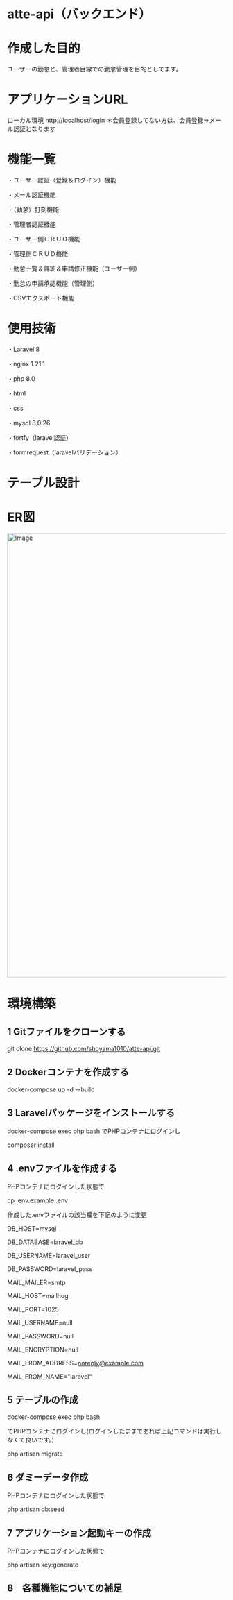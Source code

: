 # atte-api（バックエンド）

# 作成した目的

ユーザーの勤怠と、管理者目線での勤怠管理を目的としてます。

# アプリケーションURL
ローカル環境
http://localhost/login
＊会員登録してない方は、会員登録⇒メール認証となります

# 機能一覧

・ユーザー認証（登録＆ログイン）機能

・メール認証機能

・（勤怠）打刻機能

・管理者認証機能

・ユーザー側ＣＲＵＤ機能

・管理側ＣＲＵＤ機能

・勤怠一覧＆詳細＆申請修正機能（ユーザー側）

・勤怠の申請承認機能（管理側）

・CSVエクスポート機能

# 使用技術
・Laravel 8

・nginx 1.21.1

・php 8.0

・html

・css

・mysql 8.0.26

・fortfy（laravel認証）

・formrequest（laravelバリデーション）

# テーブル設計




# ER図

<img width="1024" height="1024" alt="Image" src="https://github.com/user-attachments/assets/59dc6945-2823-4fd4-b136-50065e953d02" />

# 環境構築
## 1 Gitファイルをクローンする

git clone https://github.com/shoyama1010/atte-api.git

## 2 Dockerコンテナを作成する

docker-compose up -d --build

## 3 Laravelパッケージをインストールする

docker-compose exec php bash
でPHPコンテナにログインし

composer install

## 4 .envファイルを作成する

PHPコンテナにログインした状態で

cp .env.example .env

作成した.envファイルの該当欄を下記のように変更

DB_HOST=mysql

DB_DATABASE=laravel_db

DB_USERNAME=laravel_user

DB_PASSWORD=laravel_pass

MAIL_MAILER=smtp

MAIL_HOST=mailhog

MAIL_PORT=1025

MAIL_USERNAME=null

MAIL_PASSWORD=null

MAIL_ENCRYPTION=null

MAIL_FROM_ADDRESS=noreply@example.com 

MAIL_FROM_NAME="laravel"

## 5 テーブルの作成

docker-compose exec php bash

でPHPコンテナにログインし(ログインしたままであれば上記コマンドは実行しなくて良いです。)

php artisan migrate

## 6 ダミーデータ作成

PHPコンテナにログインした状態で

php artisan db:seed

## 7 アプリケーション起動キーの作成

PHPコンテナにログインした状態で

php artisan key:generate

## 8　各種機能についての補足

